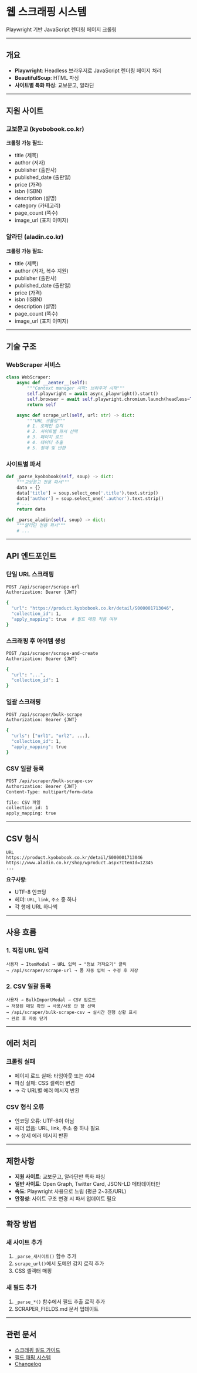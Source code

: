 # 웹 스크래핑 시스템

Playwright 기반 JavaScript 렌더링 페이지 크롤링

---

## 개요

- **Playwright**: Headless 브라우저로 JavaScript 렌더링 페이지 처리
- **BeautifulSoup**: HTML 파싱
- **사이트별 특화 파싱**: 교보문고, 알라딘

---

## 지원 사이트

### 교보문고 (kyobobook.co.kr)
**크롤링 가능 필드**:
- title (제목)
- author (저자)
- publisher (출판사)
- published_date (출판일)
- price (가격)
- isbn (ISBN)
- description (설명)
- category (카테고리)
- page_count (쪽수)
- image_url (표지 이미지)

### 알라딘 (aladin.co.kr)
**크롤링 가능 필드**:
- title (제목)
- author (저자, 복수 지원)
- publisher (출판사)
- published_date (출판일)
- price (가격)
- isbn (ISBN)
- description (설명)
- page_count (쪽수)
- image_url (표지 이미지)

---

## 기술 구조

### WebScraper 서비스
```python
class WebScraper:
    async def __aenter__(self):
        """Context manager 시작: 브라우저 시작"""
        self.playwright = await async_playwright().start()
        self.browser = await self.playwright.chromium.launch(headless=True)
        return self

    async def scrape_url(self, url: str) -> dict:
        """URL 크롤링"""
        # 1. 도메인 감지
        # 2. 사이트별 파서 선택
        # 3. 페이지 로드
        # 4. 데이터 추출
        # 5. 정제 및 반환
```

### 사이트별 파서
```python
def _parse_kyobobook(self, soup) -> dict:
    """교보문고 전용 파서"""
    data = {}
    data['title'] = soup.select_one('.title').text.strip()
    data['author'] = soup.select_one('.author').text.strip()
    # ...
    return data

def _parse_aladin(self, soup) -> dict:
    """알라딘 전용 파서"""
    # ...
```

---

## API 엔드포인트

### 단일 URL 스크래핑
```bash
POST /api/scraper/scrape-url
Authorization: Bearer {JWT}

{
  "url": "https://product.kyobobook.co.kr/detail/S000001713046",
  "collection_id": 1,
  "apply_mapping": true  # 필드 매핑 적용 여부
}
```

### 스크래핑 후 아이템 생성
```bash
POST /api/scraper/scrape-and-create
Authorization: Bearer {JWT}

{
  "url": "...",
  "collection_id": 1
}
```

### 일괄 스크래핑
```bash
POST /api/scraper/bulk-scrape
Authorization: Bearer {JWT}

{
  "urls": ["url1", "url2", ...],
  "collection_id": 1,
  "apply_mapping": true
}
```

### CSV 일괄 등록
```bash
POST /api/scraper/bulk-scrape-csv
Authorization: Bearer {JWT}
Content-Type: multipart/form-data

file: CSV 파일
collection_id: 1
apply_mapping: true
```

---

## CSV 형식

```csv
URL
https://product.kyobobook.co.kr/detail/S000001713046
https://www.aladin.co.kr/shop/wproduct.aspx?ItemId=12345
...
```

**요구사항**:
- UTF-8 인코딩
- 헤더: `URL`, `link`, `주소` 중 하나
- 각 행에 URL 하나씩

---

## 사용 흐름

### 1. 직접 URL 입력
```
사용자 → ItemModal → URL 입력 → "정보 가져오기" 클릭
→ /api/scraper/scrape-url → 폼 자동 입력 → 수정 후 저장
```

### 2. CSV 일괄 등록
```
사용자 → BulkImportModal → CSV 업로드
→ 저장된 매핑 확인 → 사용/사용 안 함 선택
→ /api/scraper/bulk-scrape-csv → 실시간 진행 상황 표시
→ 완료 후 자동 닫기
```

---

## 에러 처리

### 크롤링 실패
- 페이지 로드 실패: 타임아웃 또는 404
- 파싱 실패: CSS 셀렉터 변경
- → 각 URL별 에러 메시지 반환

### CSV 형식 오류
- 인코딩 오류: UTF-8이 아님
- 헤더 없음: URL, link, 주소 중 하나 필요
- → 상세 에러 메시지 반환

---

## 제한사항

- **지원 사이트**: 교보문고, 알라딘만 특화 파싱
- **일반 사이트**: Open Graph, Twitter Card, JSON-LD 메타데이터만
- **속도**: Playwright 사용으로 느림 (평균 2~3초/URL)
- **안정성**: 사이트 구조 변경 시 파서 업데이트 필요

---

## 확장 방법

### 새 사이트 추가
1. `_parse_새사이트()` 함수 추가
2. `scrape_url()`에서 도메인 감지 로직 추가
3. CSS 셀렉터 매핑

### 새 필드 추가
1. `_parse_*()` 함수에서 필드 추출 로직 추가
2. SCRAPER_FIELDS.md 문서 업데이트

---

## 관련 문서

- [스크래핑 필드 가이드](../guides/scraper-fields.md)
- [필드 매핑 시스템](./field-mapping.md)
- [Changelog](../changelog/)
